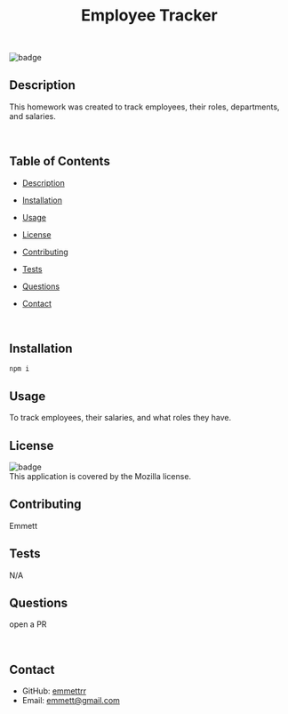   <h1 align="center">Employee Tracker</h1>

  <br>

![badge](https://img.shields.io/badge/license-Mozilla-brightgreen)
<br>

## Description

This homework was created to track employees, their roles, departments, and salaries.

  <br>

## Table of Contents

- [Description](#description)
- [Installation](#install)
- [Usage](#usage)
- [License](#license)
- [Contributing](#contributors)
- [Tests](#tests)
- [Questions](#questions)
- [Contact](#contact)

  <br>

## Installation

`npm i`
<br>

## Usage

To track employees, their salaries, and what roles they have.
<br>

## License

![badge](https://img.shields.io/badge/license-Mozilla-brightgreen)<br>
This application is covered by the Mozilla license.
<br>

## Contributing

Emmett
<br>

## Tests

N/A
<br>

## Questions

open a PR

  <br>

## Contact

- GitHub: [emmettrr](https://github.com/emmettrr)<br>
- Email: emmett@gmail.com<br>
